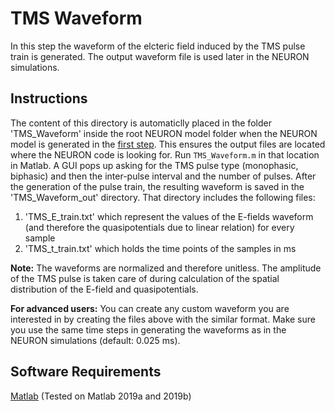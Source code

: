 # TMS Waveform
In this step the waveform of the elcteric field induced by the TMS pulse train is generated. The output waveform file is used later in the NEURON simulations.

## Instructions
The content of this directory is automaticlly placed in the folder 'TMS_Waveform' inside the root NEURON model folder when the NEURON model is generated in the [first step](../1_NEURON-Model-Generation/). This ensures the output files are located where the NEURON code is looking for. Run <code>TMS_Waveform.m</code> in that location in Matlab. A GUI pops up asking for the TMS pulse type (monophasic, biphasic) and then the inter-pulse interval and the number of pulses. After the generation of the pulse train, the resulting waveform is saved in the 'TMS_Waveform_out' directory. That directory includes the following files:
1. 'TMS_E_train.txt' which represent the values of the E-fields waveform (and therefore the quasipotentials due to linear relation) for every sample
2. 'TMS_t_train.txt' which holds the time points of the samples in ms

**Note:** The waveforms are normalized and therefore unitless. The amplitude of the TMS pulse is taken care of during calculation of the spatial distribution of the E-field and quasipotentials.

**For advanced users:** You can create any custom waveform you are interested in by creating the files above with the similar format. Make sure you use the same time steps in generating the waveforms as in the NEURON simulations (default: 0.025 ms).

## Software Requirements
[Matlab](https://www.mathworks.com/) (Tested on Matlab 2019a and 2019b) 
